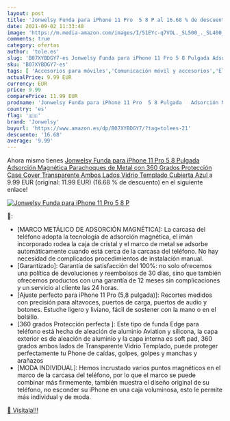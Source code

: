 ```yaml
---
layout: post
title: 'Jonwelsy Funda para iPhone 11 Pro  5 8 P al 16.68 % de descuento'
date: 2021-09-02 11:33:48
image: 'https://m.media-amazon.com/images/I/51EYc-q7VOL._SL500_._SL400_.jpg'
comments: true
category: ofertas
author: 'tole.es'
slug: 'B07XYBDGY7-es Jonwelsy Funda para iPhone 11 Pro 5 8 Pulgada Adsorción...'
sku: 'B07XYBDGY7-es'
tags: [ 'Accesorios para móviles','Comunicación móvil y accesorios','Electrónica','Fundas y carcasas para teléfonos móviles','iphone','jonwelsy', ]
actualPrice: 9.99 EUR
currency: EUR
price: 9.99
comparePrice: 11.99 EUR
prodname: 'Jonwelsy Funda para iPhone 11 Pro  5 8 Pulgada   Adsorción Magnética Parachoques de Metal con 360 Grados Protección Case Cover Transparente Ambos Lados Vidrio Templado Cubierta  Azul '
country: 'es'
flag: '🇪🇸'
brand: 'Jonwelsy'
buyurl: 'https://www.amazon.es/dp/B07XYBDGY7/?tag=tolees-21'
descuento: '16.68'
average: '9.99'
---
```


Ahora mismo tienes [Jonwelsy Funda para iPhone 11 Pro  5 8 Pulgada   Adsorción Magnética Parachoques de Metal con 360 Grados Protección Case Cover Transparente Ambos Lados Vidrio Templado Cubierta  Azul ](https://www.amazon.es/dp/B07XYBDGY7/?tag=tolees-21) a 9.99 EUR (original: 11.99 EUR) (16.68 %  de descuento) en el siguiente enlace!

[![Jonwelsy Funda para iPhone 11 Pro  5 8 P](https://m.media-amazon.com/images/I/51EYc-q7VOL._SL500_._SL400_.jpg)](https://www.amazon.es/dp/B07XYBDGY7/?tag=tolees-21)

🔎:

- [MARCO METÁLICO DE ADSORCIÓN MAGNÉTICA]: La carcasa del teléfono adopta la tecnología de adsorción magnética, el imán incorporado rodea la caja de cristal y el marco de metal se adsorbe automáticamente cuando está cerca de la carcasa del teléfono. No hay necesidad de complicados procedimientos de instalación manual.
- [Garantizado]: Garantía de satisfacción del 100%: no solo ofrecemos una política de devoluciones y reembolsos de 30 días, sino que también ofrecemos productos con una garantía de 12 meses sin complicaciones y un servicio al cliente las 24 horas.
- [Ajuste perfecto para iPhone 11 Pro (5,8 pulgada)]: Recortes medidos con precisión para altavoces, puertos de carga, puertos de audio y botones. Estuche ligero y liviano, fácil de sostener con la mano o en el bolsillo.
- [360 grados Protección perfecta ]: Este tipo de funda Edge para teléfono está hecha de aleación de aluminio Aviation y silicona, la capa exterior es de aleación de aluminio y la capa interna es soft pad, 360 grados ambos lados de Transparente Vidrio Templado, puede proteger perfectamente tu Phone de caídas, golpes, golpes y manchas y arañazos
- [MODA INDIVIDUAL]: Hemos incrustado varios puntos magnéticos en el marco de la carcasa del teléfono, por lo que el marco se puede combinar más firmemente, también muestra el diseño original de su teléfono, no esconder su iPhone en una caja voluminosa, esto le permite más individual y de moda.

[🛒 Visítala!!!](https://www.amazon.es/dp/B07XYBDGY7/?tag=tolees-21)
